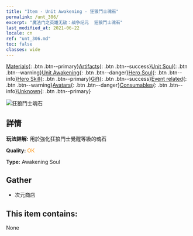 ```yaml
---
title: "Item - Unit Awakening - 狂狼鬥士魂石"
permalink: /unt_306/
excerpt: "魔法门之英雄无敌：战争纪元  狂狼鬥士魂石"
last_modified_at: 2021-06-22
locale: cn
ref: "unt_306.md"
toc: false
classes: wide
---
```

 [Materials](/ItemsCN/){: .btn .btn--primary}[Artifacts](/ItemsCN/Artifacts/){: .btn .btn--success}[Unit Soul](/ItemsCN/UnitSoul/){: .btn .btn--warning}[Unit Awakening](/ItemsCN/UnitAwakening/){: .btn .btn--danger}[Hero Soul](/ItemsCN/HeroSoul/){: .btn .btn--info}[Hero Skill](/ItemsCN/HeroSkill/){: .btn .btn--primary}[Gift](/ItemsCN/Gift/){: .btn .btn--success}[Event related](/ItemsCN/Events/){: .btn .btn--warning}[Avatars](/ItemsCN/Avatars/){: .btn .btn--danger}[Consumables](/ItemsCN/Consumables/){: .btn .btn--info}[Unknown](/ItemsCN/Unknown/){: .btn .btn--primary}

 ![狂狼鬥士魂石](/images/u/tia_langqibing.jpg)

## 詳情
 **玩法詳解:** 用於強化狂狼鬥士覺醒等級的魂石

 **Quality:** <span style="color: #FF8C00">OK</span>

 **Type:** Awakening Soul

## Gather

*    次元商店 

## This item contains:

  None

